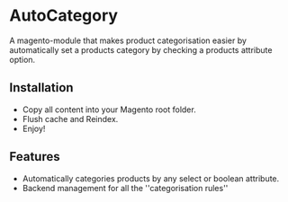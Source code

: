 AutoCategory
==================================
A magento-module that makes product categorisation easier by automatically set a products category by checking a products attribute option.

Installation
-----------------------------------------------------
- Copy all content into your Magento root folder.
- Flush cache and Reindex.
- Enjoy!

Features
-----------------------------------------------------
- Automatically categories products by any select or boolean attribute.
- Backend management for all the ''categorisation rules''

